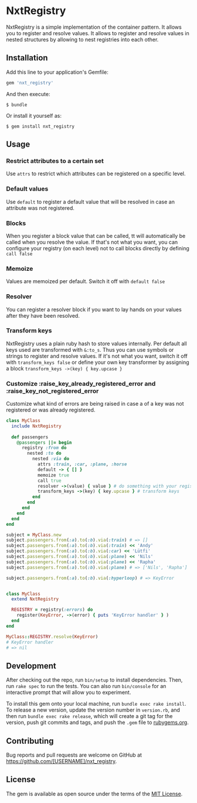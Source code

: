 # NxtRegistry

NxtRegistry is a simple implementation of the container pattern. It allows you to register and resolve values.
It allows to register and resolve values in nested structures by allowing to nest registries into each other.

## Installation

Add this line to your application's Gemfile:

```ruby
gem 'nxt_registry'
```

And then execute:

    $ bundle

Or install it yourself as:

    $ gem install nxt_registry

## Usage

### Restrict attributes to a certain set

Use `attrs` to restrict which attributes can be registered on a specific level.

### Default values

Use `default` to register a default value that will be resolved in case an attribute was not registered.

### Blocks

When you register a block value that can be called, tt will automatically be called when you resolve the value. 
If that's not what you want, you can configure your registry (on each level) not to call blocks directly by defining `call false`

### Memoize

Values are memoized per default. Switch it off with `default false`

### Resolver

You can register a resolver block if you want to lay hands on your values after they have been resolved.

### Transform keys

NxtRegistry uses a plain ruby hash to store values internally. Per default all keys used are transformed with `&:to_s`.
Thus you can use symbols or strings to register and resolve values. If it's not what you want, switch it off with `transform_keys false`
or define your own key transformer by assigning a block `transform_keys ->(key) { key.upcase }`

### Customize :raise_key_already_registered_error and :raise_key_not_registered_error

Customize what kind of errors are being raised in case a of a key was not registered or was already registered.    
 

```ruby
class MyClass
  include NxtRegistry
  
  def passengers
    @passengers ||= begin
      registry :from do
        nested :to do
          nested :via do
            attrs :train, :car, :plane, :horse
            default -> { [] }
            memoize true 
            call true
            resolver ->(value) { value } # do something with your registered value here
            transform_keys ->(key) { key.upcase } # transform keys 
          end
        end
      end
    end
  end
end

subject = MyClass.new
subject.passengers.from(:a).to(:b).via(:train) # => []
subject.passengers.from(:a).to(:b).via(:train) << 'Andy'
subject.passengers.from(:a).to(:b).via(:car) << 'Lütfi'
subject.passengers.from(:a).to(:b).via(:plane) << 'Nils'
subject.passengers.from(:a).to(:b).via(:plane) << 'Rapha'
subject.passengers.from(:a).to(:b).via(:plane) # => ['Nils', 'Rapha']

subject.passengers.from(:a).to(:b).via(:hyperloop) # => KeyError


class MyClass
  extend NxtRegistry

  REGISTRY = registry(:errors) do 
    register(KeyError, ->(error) { puts 'KeyError handler' } )
  end
end

MyClass::REGISTRY.resolve(KeyError)
# KeyError handler
# => nil

```

## Development

After checking out the repo, run `bin/setup` to install dependencies. Then, run `rake spec` to run the tests. You can also run `bin/console` for an interactive prompt that will allow you to experiment.

To install this gem onto your local machine, run `bundle exec rake install`. To release a new version, update the version number in `version.rb`, and then run `bundle exec rake release`, which will create a git tag for the version, push git commits and tags, and push the `.gem` file to [rubygems.org](https://rubygems.org).

## Contributing

Bug reports and pull requests are welcome on GitHub at https://github.com/[USERNAME]/nxt_registry.

## License

The gem is available as open source under the terms of the [MIT License](https://opensource.org/licenses/MIT).
